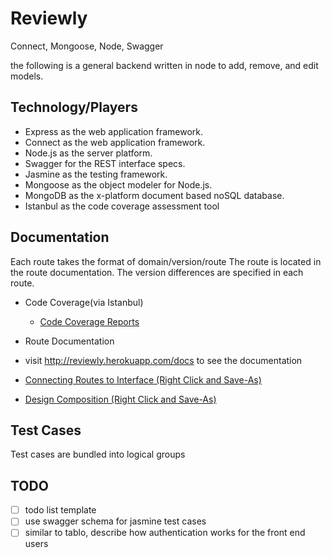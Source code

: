 Reviewly
========

Connect, Mongoose, Node, Swagger

the following is a general backend written in node to add, remove, and edit models.

Technology/Players
----------------------
- Express as the web application framework.
- Connect as the web application framework.
- Node.js as the server platform.
- Swagger for the REST interface specs.
- Jasmine as the testing framework.
- Mongoose as the object modeler for Node.js.
- MongoDB as the x-platform document based noSQL database.
- Istanbul as the code coverage assessment tool

Documentation
----------------------
Each route takes the format of domain/version/route
The route is located in the route documentation.
The version differences are specified in each route.

- Code Coverage(via Istanbul)
  - [Code Coverage Reports](./coverage/lcov-report/index.html)

- Route Documentation
- visit http://reviewly.herokuapp.com/docs to see the documentation
- [Connecting Routes to Interface (Right Click and Save-As)](./docs/InterfaceRouteInfo.pdf)
- [Design Composition (Right Click and Save-As)](./docs/design/skinnedWireframe.psd)

Test Cases
----------------------
Test cases are bundled into logical groups

TODO
----------------------
- [ ] todo list template
- [ ] use swagger schema for jasmine test cases
- [ ] similar to tablo, describe how authentication works for the front end users
